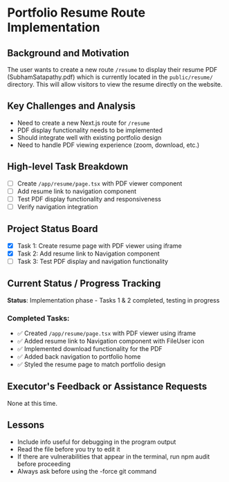 # Portfolio Resume Route Implementation

## Background and Motivation
The user wants to create a new route `/resume` to display their resume PDF (SubhamSatapathy.pdf) which is currently located in the `public/resume/` directory. This will allow visitors to view the resume directly on the website.

## Key Challenges and Analysis
- Need to create a new Next.js route for `/resume`
- PDF display functionality needs to be implemented
- Should integrate well with existing portfolio design
- Need to handle PDF viewing experience (zoom, download, etc.)

## High-level Task Breakdown
- [ ] Create `/app/resume/page.tsx` with PDF viewer component
- [ ] Add resume link to navigation component
- [ ] Test PDF display functionality and responsiveness
- [ ] Verify navigation integration

## Project Status Board
- [x] Task 1: Create resume page with PDF viewer using iframe
- [x] Task 2: Add resume link to Navigation component
- [ ] Task 3: Test PDF display and navigation functionality

## Current Status / Progress Tracking
**Status**: Implementation phase - Tasks 1 & 2 completed, testing in progress

### Completed Tasks:
- ✅ Created `/app/resume/page.tsx` with PDF viewer using iframe
- ✅ Added resume link to Navigation component with FileUser icon
- ✅ Implemented download functionality for the PDF
- ✅ Added back navigation to portfolio home
- ✅ Styled the resume page to match portfolio design

## Executor's Feedback or Assistance Requests
None at this time.

## Lessons
- Include info useful for debugging in the program output
- Read the file before you try to edit it
- If there are vulnerabilities that appear in the terminal, run npm audit before proceeding
- Always ask before using the -force git command

